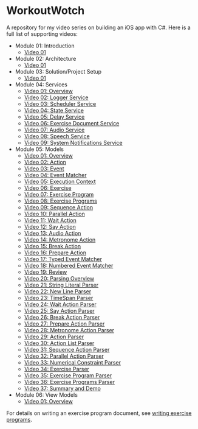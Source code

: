 WorkoutWotch
============

A repository for my video series on building an iOS app with C#. Here is a full list of supporting videos:

* Module 01: Introduction
  * [Video 01](http://youtu.be/rpiVOiKdqog)
* Module 02: Architecture
  * [Video 01](http://youtu.be/kSADWnL1HxU)
* Module 03: Solution/Project Setup
  * [Video 01](http://youtu.be/GQT6L2WpfEc)
* Module 04: Services
  * [Video 01: Overview](http://youtu.be/OvbpqFHJRXc)
  * [Video 02: Logger Service](http://youtu.be/0Kgp4GigOPE)
  * [Video 03: Scheduler Service](http://youtu.be/5l5xXzYWsSI)
  * [Video 04: State Service](http://youtu.be/6bEvIoE_rm8)
  * [Video 05: Delay Service](http://youtu.be/Ex7ouQIgDWM)
  * [Video 06: Exercise Document Service](http://youtu.be/AZ8uzF6at74)
  * [Video 07: Audio Service](http://youtu.be/wT06GvzoGFs)
  * [Video 08: Speech Service](http://youtu.be/WvW6ZbjWuOk)
  * [Video 09: System Notifications Service](http://youtu.be/bvhujyDH0VE)
* Module 05: Models
  * [Video 01: Overview](http://youtu.be/gGPHYl1bFBY)
  * [Video 02: Action](http://youtu.be/kypi98ur3ZE)
  * [Video 03: Event](http://youtu.be/6Igd9v6Ae7c)
  * [Video 04: Event Matcher](http://youtu.be/4wSZkocu40o)
  * [Video 05: Execution Context](http://youtu.be/oIEIcC_t-WA)
  * [Video 06: Exercise](http://youtu.be/T_dwGiBXuzU)
  * [Video 07: Exercise Program](http://youtu.be/WhQx7d0i2Tw)
  * [Video 08: Exercise Programs](http://youtu.be/Z23m9V4RV78)
  * [Video 09: Sequence Action](http://youtu.be/BZlbV4XxiCY)
  * [Video 10: Parallel Action](http://youtu.be/bHuBNTho8FU)
  * [Video 11: Wait Action](http://youtu.be/YFzeeR8PUKk)
  * [Video 12: Say Action](http://youtu.be/lgYuwaa54SU)
  * [Video 13: Audio Action](http://youtu.be/AQ_LRVwieB4)
  * [Video 14: Metronome Action](http://youtu.be/QeO9k40c0hc)
  * [Video 15: Break Action](http://youtu.be/TzZiCB9hLO4)
  * [Video 16: Prepare Action](http://youtu.be/9-S3tyZ9kpc)
  * [Video 17: Typed Event Matcher](http://youtu.be/ysFaLQp2Ym0)
  * [Video 18: Numbered Event Matcher](http://youtu.be/UukmAbk-5Ic)
  * [Video 19: Review](http://youtu.be/qHNEc0BVRhc)
  * [Video 20: Parsing Overview](http://youtu.be/Wx7FvPESEKs)
  * [Video 21: String Literal Parser](http://youtu.be/D8SuTLoRlU8)
  * [Video 22: New Line Parser](http://youtu.be/ugSu3bpEir8)
  * [Video 23: TimeSpan Parser](http://youtu.be/2pixgW18IpI)
  * [Video 24: Wait Action Parser](http://youtu.be/_q97aASrB1o)
  * [Video 25: Say Action Parser](http://youtu.be/RJ6jcyIE9lo)
  * [Video 26: Break Action Parser](http://youtu.be/5z7UbopQ1H0)
  * [Video 27: Prepare Action Parser](http://youtu.be/6sLKVYKxxxc)
  * [Video 28: Metronome Action Parser](http://youtu.be/4jZkNy5pc6s)
  * [Video 29: Action Parser](http://youtu.be/91PUhKLjuBY)
  * [Video 30: Action List Parser](http://youtu.be/tEN7jZq8LhA)
  * [Video 31: Sequence Action Parser](http://youtu.be/uNqMVS0SFjA)
  * [Video 32: Parallel Action Parser](http://youtu.be/WcNzHl4mVXM)
  * [Video 33: Numerical Constraint Parser](http://youtu.be/jhO1ePC2t-c)
  * [Video 34: Exercise Parser](http://youtu.be/7pE1uRhZL6g)
  * [Video 35: Exercise Program Parser](http://youtu.be/fKa16E5lUEY)
  * [Video 36: Exercise Programs Parser](http://youtu.be/kWpS-3ylYA0)
  * [Video 37: Summary and Demo](http://youtu.be/GuuH-2yNrjk)
* Module 06: View Models
  * [Video 01: Overview](http://youtu.be/sla6K5J8PVs)

For details on writing an exercise program document, see [writing exercise programs](Doc/writing-exercise-programs.md).